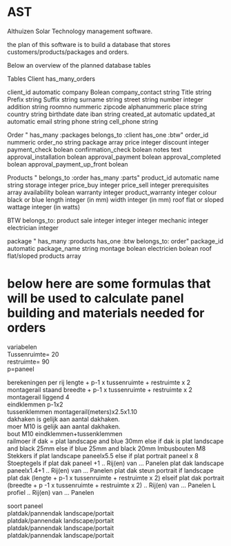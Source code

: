 AST
===

Althuizen Solar Technology management software.

the plan of this software is to build a database that stores customers/products/packages and orders.

Below an overview of the planned database tables

Tables
Client					has_many_orders

client_id				automatic
company					Bolean
company_contact	string
Title						string
Prefix					string
Suffix					string
surname					string
street					string
number					integer
addition				string
roomno					nummeric
zipcode					alphanummeric
place						string
country					string
birthdate				date
iban						string
created_at			automatic
updated_at			automatic
email						string
phone						string
cell_phone			string
	
Order	"	has_many :packages
				belongs_to 	:client
				has_one :btw"
order_id				nummeric
order_no				string
package					array
price						integer
discount				integer
payment_check		bolean
confirmation_check				bolean
notes											text
approval_installation			bolean
approval_payment					bolean
approval_completed				bolean
approval_payment_up_front	bolean
	
Products	"	belongs_to :order
						has_many :parts"
product_id					automatic
name								string
storage							integer
price_buy						integer
price_sell					integer
prerequisites				array
availability				bolean
warranty						integer
product_warranty		integer
colour							black or blue
length							integer (in mm)
width								integer (in mm)
roof								flat or sloped
wattage							integer (in watts)
	
BTW	belongs_to: product
sale								integer
integer							integer
mechanic						integer
electrician					integer
	
package						"	has_many :products
										has_one :btw
										belongs_to: order"
package_id					automatic
package_name				string
montage							bolean
electricien					bolean
roof								flat/sloped
products						array

# below here are some formulas that will be used to calculate panel building and materials needed for orders

variabelen	
Tussenruimte= 20	
restruimte= 90	
p=paneel	

berekeningen per rij	lengte + p-1 x tussenruimte + restruimte x 2	
montagerail staand	breedte + p-1 x tussenruimte + restruimte x 2	
montagerail liggend	4	
eindklemmen	p-1x2	
tussenklemmen	montagerail(meters)x2.5x1.10	
dakhaken	is gelijk aan aantal dakhaken.	
moer M10	is gelijk aan aantal dakhaken.	
bout M10	eindklemmen+tussenklemmen	
railmoer	if dak = plat landscape and blue 30mm else if dak is plat landscape and black 25mm else if blue 25mm and black 20mm	
Imbusbouten M8		
Stekkers	if  plat landscape paneelx5.5 else if plat portrait paneel x 8	
Stoeptegels	if plat dak paneel +1	.. Rij(en) van ... Panelen
plat dak landscape	paneelx1.4+1	.. Rij(en) van ... Panelen
plat dak steun portrait	if landscape plat dak (lengte + p-1 x tussenruimte + restruimte x 2) elseif plat dak portrait (breedte + p -1 x tussenruimte + restruimte x 2)	.. Rij(en) van ... Panelen
L profiel		.. Rij(en) van ... Panelen
		
		
soort paneel		
platdak/pannendak	landscape/portait	
platdak/pannendak	landscape/portait	
platdak/pannendak	landscape/portait	
platdak/pannendak	landscape/portait	

